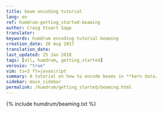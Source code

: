 ```yaml
---
title: beam encoding tutorial
lang: en
ref: humdrum-getting_started-beaming
author: Craig Stuart Sapp
translator: 
keywords: humdrum encoding tutorial beaming
creation_date: 20 Aug 2017
translation_date: 
last_updated: 25 Jan 2018
tags: [all, humdrum, getting_started]
verovio: "true"
vim: ts=3 ft=javascript
summary: A tutorial on how to encode beams in **kern data.
sidebar: main_sidebar
permalink: /humdrum/getting_started/beaming.html
---
```


{% include humdrum/beaming.txt %}

